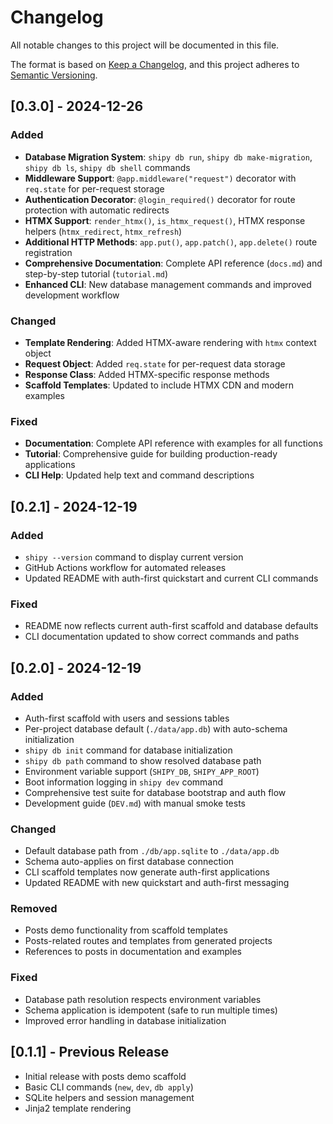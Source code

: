 # Changelog

All notable changes to this project will be documented in this file.

The format is based on [Keep a Changelog](https://keepachangelog.com/en/1.0.0/),
and this project adheres to [Semantic Versioning](https://semver.org/spec/v2.0.0.html).

## [0.3.0] - 2024-12-26

### Added

- **Database Migration System**: `shipy db run`, `shipy db make-migration`, `shipy db ls`, `shipy db shell` commands
- **Middleware Support**: `@app.middleware("request")` decorator with `req.state` for per-request storage
- **Authentication Decorator**: `@login_required()` decorator for route protection with automatic redirects
- **HTMX Support**: `render_htmx()`, `is_htmx_request()`, HTMX response helpers (`htmx_redirect`, `htmx_refresh`)
- **Additional HTTP Methods**: `app.put()`, `app.patch()`, `app.delete()` route registration
- **Comprehensive Documentation**: Complete API reference (`docs.md`) and step-by-step tutorial (`tutorial.md`)
- **Enhanced CLI**: New database management commands and improved development workflow

### Changed

- **Template Rendering**: Added HTMX-aware rendering with `htmx` context object
- **Request Object**: Added `req.state` for per-request data storage
- **Response Class**: Added HTMX-specific response methods
- **Scaffold Templates**: Updated to include HTMX CDN and modern examples

### Fixed

- **Documentation**: Complete API reference with examples for all functions
- **Tutorial**: Comprehensive guide for building production-ready applications
- **CLI Help**: Updated help text and command descriptions

## [0.2.1] - 2024-12-19

### Added

- `shipy --version` command to display current version
- GitHub Actions workflow for automated releases
- Updated README with auth-first quickstart and current CLI commands

### Fixed

- README now reflects current auth-first scaffold and database defaults
- CLI documentation updated to show correct commands and paths

## [0.2.0] - 2024-12-19

### Added

- Auth-first scaffold with users and sessions tables
- Per-project database default (`./data/app.db`) with auto-schema initialization
- `shipy db init` command for database initialization
- `shipy db path` command to show resolved database path
- Environment variable support (`SHIPY_DB`, `SHIPY_APP_ROOT`)
- Boot information logging in `shipy dev` command
- Comprehensive test suite for database bootstrap and auth flow
- Development guide (`DEV.md`) with manual smoke tests

### Changed

- Default database path from `./db/app.sqlite` to `./data/app.db`
- Schema auto-applies on first database connection
- CLI scaffold templates now generate auth-first applications
- Updated README with new quickstart and auth-first messaging

### Removed

- Posts demo functionality from scaffold templates
- Posts-related routes and templates from generated projects
- References to posts in documentation and examples

### Fixed

- Database path resolution respects environment variables
- Schema application is idempotent (safe to run multiple times)
- Improved error handling in database initialization

## [0.1.1] - Previous Release

- Initial release with posts demo scaffold
- Basic CLI commands (`new`, `dev`, `db apply`)
- SQLite helpers and session management
- Jinja2 template rendering
